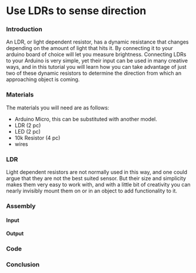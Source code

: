 # Use LDRs to sense direction
### Introduction
An LDR, or light dependent resistor, has a dynamic resistance that changes depending on the amount of light that hits it. By connecting it to your arduino board of choice will let you measure brightness.  Connecting LDRs to your Arduino is very simple, yet their input can be used in many creative ways, and in this tutorial you will learn how you can take advantage of just two of these dynamic resistors to determine the direction from which an approaching object is coming.

### Materials
The materials you will need are as follows:
* Arduino Micro, this can be substituted with another model. 
* LDR (2 pc)
* LED (2 pc)
* 10k Resistor (4 pc)
* wires


### LDR
Light dependent resistors are not normally used in this way, and one could argue that they are not the best suited sensor. But their size and simplicity makes them very easy to work with, and with a little bit of creativity you can nearly invisibly mount them on or in an object to add functionality to it. 
### Assembly
#### Input

#### Output

### Code

### Conclusion  
